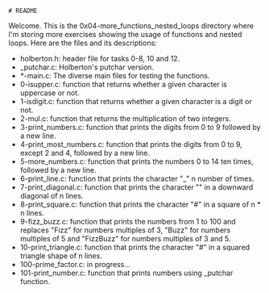 	# README

Welcome. This is the 0x04-more_functions_nested_loops directory where I'm storing more exercises showing the usage of functions and nested loops. Here are the files and its descriptions:

 - holberton.h: header file for tasks 0-8, 10 and 12.
 - _putchar.c: Holberton's putchar version.
 - *-main.c: The diverse main files for testing the functions.
 - 0-isupper.c: function that returns whether a given character is uppercase or not.
 - 1-isdigit.c: function that returns whether a given character is a digit or not.
 - 2-mul.c: function that returns the multiplication of two integers.
 - 3-print_numbers.c: function that prints the digits from 0 to 9 followed by a new line.
 - 4-print_most_numbers.c: function that prints the digits from 0 to 9, except 2 and 4, followed by a new line.
 - 5-more_numbers.c: function that prints the numbers 0 to 14 ten times, followed by a new line.
 - 6-print_line.c: function that prints the character "_" n number of times.
 - 7-print_diagonal.c: function that prints the character "\" in a downward diagonal of n lines.
 - 8-print_square.c: function that prints the character "#" in a square of n * n lines.
 - 9-fizz_buzz.c: function that prints the numbers from 1 to 100 and replaces "Fizz" for numbers multiples of 3, "Buzz" for numbers multiples of 5 and "FizzBuzz" for numbers multiples of 3 and 5.
 - 10-print_triangle.c: function that prints the character "#" in a squared triangle shape of n lines.
 - 100-prime_factor.c: in progress...
 - 101-print_number.c: function that prints numbers using _putchar function.